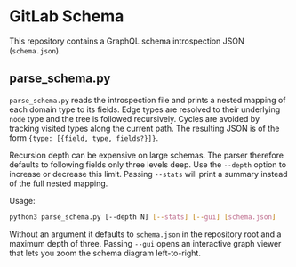 # GitLab Schema

This repository contains a GraphQL schema introspection JSON (`schema.json`).

## parse_schema.py

`parse_schema.py` reads the introspection file and prints a nested mapping of
each domain type to its fields. Edge types are resolved to their underlying
`node` type and the tree is followed recursively. Cycles are avoided by
tracking visited types along the current path. The resulting JSON is of the
form `{type: [{field, type, fields?}]}`.

Recursion depth can be expensive on large schemas. The parser therefore
defaults to following fields only three levels deep. Use the `--depth` option to
increase or decrease this limit. Passing `--stats` will print a summary instead
of the full nested mapping.

Usage:

```bash
python3 parse_schema.py [--depth N] [--stats] [--gui] [schema.json]
```

Without an argument it defaults to `schema.json` in the repository root and a
maximum depth of three. Passing `--gui` opens an interactive graph viewer that
lets you zoom the schema diagram left-to-right.
